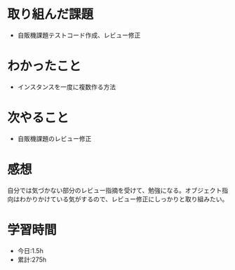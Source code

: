 # 取り組んだ課題
- 自販機課題テストコード作成、レビュー修正
# わかったこと
- インスタンスを一度に複数作る方法
# 次やること
- 自販機課題のレビュー修正
# 感想
自分では気づかない部分のレビュー指摘を受けて、勉強になる。オブジェクト指向はわかりかけている気がするので、レビュー修正にしっかりと取り組みたい。
# 学習時間
- 今日:1.5h
- 累計:275h
